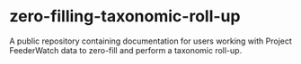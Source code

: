 # zero-filling-taxonomic-roll-up
A public repository containing documentation for users working with Project FeederWatch data to zero-fill and perform a taxonomic roll-up.
